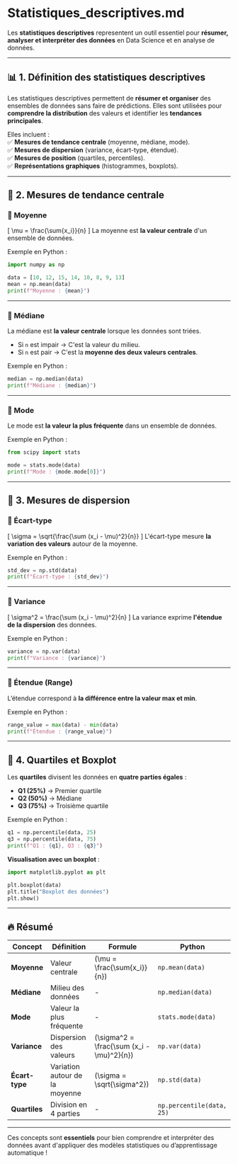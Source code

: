 # Statistiques_descriptives.md

Les **statistiques descriptives** representent un outil essentiel pour **résumer, analyser et interpréter des données** en Data Science et en analyse de données.  

---

## 📊 **1. Définition des statistiques descriptives**  
Les statistiques descriptives permettent de **résumer et organiser** des ensembles de données sans faire de prédictions. Elles sont utilisées pour **comprendre la distribution** des valeurs et identifier les **tendances principales**.  

Elles incluent :  
✅ **Mesures de tendance centrale** (moyenne, médiane, mode).  
✅ **Mesures de dispersion** (variance, écart-type, étendue).  
✅ **Mesures de position** (quartiles, percentiles).  
✅ **Représentations graphiques** (histogrammes, boxplots).  

---

## 📌 **2. Mesures de tendance centrale**  
### **🔹 Moyenne**
\[
\mu = \frac{\sum{x_i}}{n}
\]
La moyenne est **la valeur centrale** d'un ensemble de données.  

Exemple en Python :  
```python
import numpy as np

data = [10, 12, 15, 14, 10, 8, 9, 13]
mean = np.mean(data)
print(f"Moyenne : {mean}")
```

---

### **🔹 Médiane**  
La médiane est **la valeur centrale** lorsque les données sont triées.  
- Si `n` est impair → C'est la valeur du milieu.  
- Si `n` est pair → C'est la **moyenne des deux valeurs centrales**.  

Exemple en Python :
```python
median = np.median(data)
print(f"Médiane : {median}")
```

---

### **🔹 Mode**  
Le mode est **la valeur la plus fréquente** dans un ensemble de données.  

Exemple en Python :
```python
from scipy import stats

mode = stats.mode(data)
print(f"Mode : {mode.mode[0]}")
```

---

## 📌 **3. Mesures de dispersion**  
### **🔹 Écart-type**
\[
\sigma = \sqrt{\frac{\sum (x_i - \mu)^2}{n}}
\]
L'écart-type mesure **la variation des valeurs** autour de la moyenne.  

Exemple en Python :
```python
std_dev = np.std(data)
print(f"Écart-type : {std_dev}")
```

---

### **🔹 Variance**
\[
\sigma^2 = \frac{\sum (x_i - \mu)^2}{n}
\]
La variance exprime **l'étendue de la dispersion** des données.  

Exemple en Python :
```python
variance = np.var(data)
print(f"Variance : {variance}")
```

---

### **🔹 Étendue (Range)**  
L’étendue correspond à **la différence entre la valeur max et min**.  

Exemple en Python :
```python
range_value = max(data) - min(data)
print(f"Étendue : {range_value}")
```

---

## 📌 **4. Quartiles et Boxplot**  
Les **quartiles** divisent les données en **quatre parties égales** :  
- **Q1 (25%)** → Premier quartile  
- **Q2 (50%)** → Médiane  
- **Q3 (75%)** → Troisième quartile  

Exemple en Python :
```python
q1 = np.percentile(data, 25)
q3 = np.percentile(data, 75)
print(f"Q1 : {q1}, Q3 : {q3}")
```

**Visualisation avec un boxplot** :
```python
import matplotlib.pyplot as plt

plt.boxplot(data)
plt.title("Boxplot des données")
plt.show()
```

---

## 🔥 **Résumé**
| **Concept** | **Définition** | **Formule** | **Python** |
|------------|--------------|------------|-----------|
| **Moyenne** | Valeur centrale | \(\mu = \frac{\sum{x_i}}{n}\) | `np.mean(data)` |
| **Médiane** | Milieu des données | - | `np.median(data)` |
| **Mode** | Valeur la plus fréquente | - | `stats.mode(data)` |
| **Variance** | Dispersion des valeurs | \(\sigma^2 = \frac{\sum (x_i - \mu)^2}{n}\) | `np.var(data)` |
| **Écart-type** | Variation autour de la moyenne | \(\sigma = \sqrt{\sigma^2}\) | `np.std(data)` |
| **Quartiles** | Division en 4 parties | - | `np.percentile(data, 25)` |

---

Ces concepts sont **essentiels** pour bien comprendre et interpréter des données avant d'appliquer des modèles statistiques ou d’apprentissage automatique !
